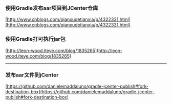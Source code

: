 
### 使用Gradle发布aar项目到JCenter仓库 ###
[http://www.cnblogs.com/qianxudetianxia/p/4322331.html](http://www.cnblogs.com/qianxudetianxia/p/4322331.html)

### 使用Gradle打可执行jar包 ###
[http://leon-wood.iteye.com/blog/1835265](http://leon-wood.iteye.com/blog/1835265)


----------

### 发布aar文件到jCenter ###
[https://github.com/danielemaddaluno/gradle-jcenter-publish#fork-destination-box](https://github.com/danielemaddaluno/gradle-jcenter-publish#fork-destination-box)